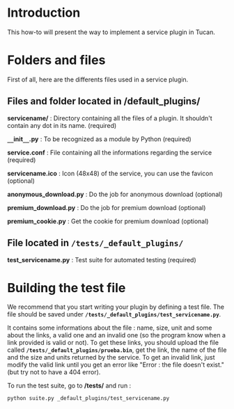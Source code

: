 # Introduction #

This how-to will present the way to implement a service plugin in Tucan.

# Folders and files #

First of all, here are the differents files used in a service plugin.

## Files and folder located in /default\_plugins/ ##

**servicename/** : Directory containing all the files of a plugin. It shouldn't contain any dot in its name. (required)

**`__`init`__`.py** : To be recognized as a module by Python (required)

**service.conf** : File containing all the informations regarding the service (required)

**servicename.ico** : Icon (48x48) of the service, you can use the favicon (optional)

**anonymous\_download.py** : Do the job for anonymous download (optional)

**premium\_download.py** : Do the job for premium download (optional)

**premium\_cookie.py** : Get the cookie for premium download (optional)

## File located in `/tests/_default_plugins/` ##

**test\_servicename.py** : Test suite for automated testing (required)

# Building the test file #

We recommend that you start writing your plugin by defining a test file. The file should be saved under **`/tests/_default_plugins/test_servicename.py`**.

It contains some informations about the file : name, size, unit and some about the links, a valid one and an invalid one (so the program know when a link provided is valid or not). To get these links, you should upload the file called **`/tests/_default_plugins/prueba.bin`**, get the link, the name of the file and the size and units returned by the service. To get an invalid link, just modify the valid link until you get an error like "Error : the file doesn't exist." (but try not to have a 404 error).

To run the test suite, go to **/tests/** and run :
```
python suite.py _default_plugins/test_servicename.py
```